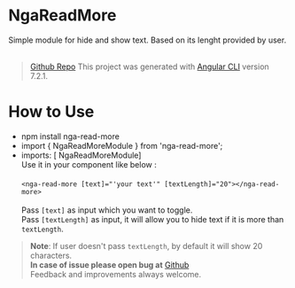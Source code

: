 # NgaReadMore

Simple module for hide and show text. Based on its lenght provided by user.<br /><br />
> [Github Repo](https://github.com/alokkarma/nga-read-more)
This project was generated with [Angular CLI](https://github.com/angular/angular-cli) version 7.2.1.

# How to Use

- npm install nga-read-more
- import { NgaReadMoreModule } from 'nga-read-more';
- imports: [ NgaReadMoreModule]<br />
Use it in your component like below :<br/><br/>
`<nga-read-more [text]="'your text'" [textLength]="20"></nga-read-more>`
<br /><br />
Pass `[text]` as input which you want to toggle.<br />
Pass `[textLength]` as input, it will allow you to hide text if it is more than `textLength`.<br />

> **Note**: If user doesn't pass `textLength`, by default it will show 20 characters.  
**In case of issue please open bug at** [Github](https://github.com/alokkarma/nga-read-more/issues)\
> Feedback and improvements always welcome.